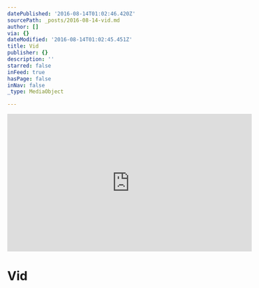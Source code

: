 ```yaml
---
datePublished: '2016-08-14T01:02:46.420Z'
sourcePath: _posts/2016-08-14-vid.md
author: []
via: {}
dateModified: '2016-08-14T01:02:45.451Z'
title: Vid
publisher: {}
description: ''
starred: false
inFeed: true
hasPage: false
inNav: false
_type: MediaObject

---
```

<iframe width="560" height="315" src="https://www.youtube.com/embed/ZrVinlOJ1So" frameborder="0" allowfullscreen></iframe>

# Vid